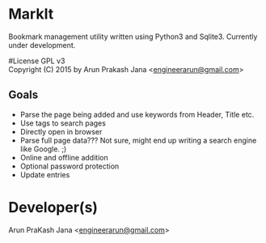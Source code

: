 # MarkIt
Bookmark management utility written using Python3 and Sqlite3. Currently under development.

#License
GPL v3  
Copyright (C) 2015 by Arun Prakash Jana &lt;engineerarun@gmail.com&gt;
  
Goals
-
- Parse the page being added and use keywords from Header, Title etc.
- Use tags to search pages
- Directly open in browser
- Parse full page data??? Not sure, might end up writing a search engine like Google. ;)
- Online and offline addition
- Optional password protection
- Update entries

# Developer(s)
Arun PraKash Jana &lt;engineerarun@gmail.com&gt;
